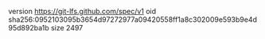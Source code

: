 version https://git-lfs.github.com/spec/v1
oid sha256:0952103095b3654d97272977a09420558ff1a8c302009e593b9e4d95d892ba1b
size 2497
